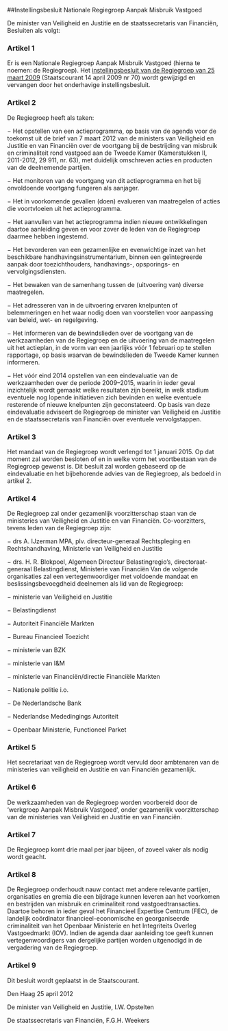 <meta http-equiv='Content-Type' content='text/html; charset=utf-8' />

##Instellingsbesluit Nationale Regiegroep Aanpak Misbruik Vastgoed

De minister van Veiligheid en Justitie en de staatssecretaris van Financiën,  Besluiten als volgt:    

### Artikel  1  

Er is een Nationale Regiegroep Aanpak Misbruik Vastgoed (hierna te noemen: de Regiegroep). Het [instellingsbesluit van de Regiegroep van 25 maart 2009](../../../../../../../../ministeriele-regeling/instellingsbesluit/nationale/regiegroep/aanpak/misbruik/vastgoed/BWBR0025670/README.md) (Staatscourant 14 april 2009 nr 70) wordt gewijzigd en vervangen door het onderhavige instellingsbesluit. 

### Artikel  2  

De Regiegroep heeft als taken: 

− Het opstellen van een actieprogramma, op basis van de agenda voor de toekomst uit de brief van 7 maart 2012 van de ministers van Veiligheid en Justitie en van Financiën over de voortgang bij de bestrijding van misbruik en criminaliteit rond vastgoed aan de Tweede Kamer (Kamerstukken II, 2011-2012, 29 911, nr. 63), met duidelijk omschreven acties en producten van de deelnemende partijen.  

− Het monitoren van de voortgang van dit actieprogramma en het bij onvoldoende voortgang fungeren als aanjager.  

− Het in voorkomende gevallen (doen) evalueren van maatregelen of acties die voortvloeien uit het actieprogramma.  

− Het aanvullen van het actieprogramma indien nieuwe ontwikkelingen daartoe aanleiding geven en voor zover de leden van de Regiegroep daarmee hebben ingestemd.  

− Het bevorderen van een gezamenlijke en evenwichtige inzet van het beschikbare handhavingsinstrumentarium, binnen een geïntegreerde aanpak door toezichthouders, handhavings-, opsporings- en vervolgingsdiensten.  

− Het bewaken van de samenhang tussen de (uitvoering van) diverse maatregelen.  

− Het adresseren van in de uitvoering ervaren knelpunten of belemmeringen en het waar nodig doen van voorstellen voor aanpassing van beleid, wet- en regelgeving.  

− Het informeren van de bewindslieden over de voortgang van de werkzaamheden van de Regiegroep en de uitvoering van de maatregelen uit het actieplan, in de vorm van een jaarlijks vóór 1 februari op te stellen rapportage, op basis waarvan de bewindslieden de Tweede Kamer kunnen informeren.  

− Het vóór eind 2014 opstellen van een eindevaluatie van de werkzaamheden over de periode 2009–2015, waarin in ieder geval inzichtelijk wordt gemaakt welke resultaten zijn bereikt, in welk stadium eventuele nog lopende initiatieven zich bevinden en welke eventuele resterende of nieuwe knelpunten zijn geconstateerd. Op basis van deze eindevaluatie adviseert de Regiegroep de minister van Veiligheid en Justitie en de staatssecretaris van Financiën over eventuele vervolgstappen.   

### Artikel  3  

Het mandaat van de Regiegroep wordt verlengd tot 1 januari 2015. Op dat moment zal worden besloten of en in welke vorm het voortbestaan van de Regiegroep gewenst is. Dit besluit zal worden gebaseerd op de eindevaluatie en het bijbehorende advies van de Regiegroep, als bedoeld in artikel 2. 

### Artikel  4  

De Regiegroep zal onder gezamenlijk voorzitterschap staan van de ministeries van Veiligheid en Justitie en van Financiën. Co-voorzitters, tevens leden van de Regiegroep zijn: 

− drs A. IJzerman MPA, plv. directeur-generaal Rechtspleging en Rechtshandhaving, Ministerie van Veiligheid en Justitie  

− drs. H. R. Blokpoel, Algemeen Directeur Belastingregio’s, directoraat-generaal Belastingdienst, Ministerie van Financiën   Van de volgende organisaties zal een vertegenwoordiger met voldoende mandaat en beslissingsbevoegdheid deelnemen als lid van de Regiegroep: 

− ministerie van Veiligheid en Justitie  

− Belastingdienst  

− Autoriteit Financiële Markten  

− Bureau Financieel Toezicht  

− ministerie van BZK  

− ministerie van I&M  

− ministerie van Financiën/directie Financiële Markten  

− Nationale politie i.o.  

− De Nederlandsche Bank  

− Nederlandse Mededingings Autoriteit  

− Openbaar Ministerie, Functioneel Parket   

### Artikel  5  

Het secretariaat van de Regiegroep wordt vervuld door ambtenaren van de ministeries van veiligheid en Justitie en van Financiën gezamenlijk. 

### Artikel  6  

De werkzaamheden van de Regiegroep worden voorbereid door de ‘werkgroep Aanpak Misbruik Vastgoed’, onder gezamenlijk voorzitterschap van de ministeries van Veiligheid en Justitie en van Financiën. 

### Artikel  7  

De Regiegroep komt drie maal per jaar bijeen, of zoveel vaker als nodig wordt geacht. 

### Artikel  8  

De Regiegroep onderhoudt nauw contact met andere relevante partijen, organisaties en gremia die een bijdrage kunnen leveren aan het voorkomen en bestrijden van misbruik en criminaliteit rond vastgoedtransacties. Daartoe behoren in ieder geval het Financieel Expertise Centrum (FEC), de landelijk coördinator financieel-economische en georganiseerde criminaliteit van het Openbaar Ministerie en het Integriteits Overleg Vastgoedmarkt (IOV). Indien de agenda daar aanleiding toe geeft kunnen vertegenwoordigers van dergelijke partijen worden uitgenodigd in de vergadering van de Regiegroep. 

### Artikel  9  

Dit besluit wordt geplaatst in de Staatscourant. 

Den Haag 
25 april 2012   

De 
minister van Veiligheid en Justitie, 
I.W. Opstelten   

De 
staatssecretaris van Financiën, 
F.G.H. Weekers     
